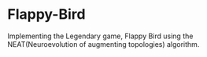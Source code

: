 # Flappy-Bird
Implementing the Legendary game, Flappy Bird using the NEAT(Neuroevolution of augmenting topologies) algorithm. 
